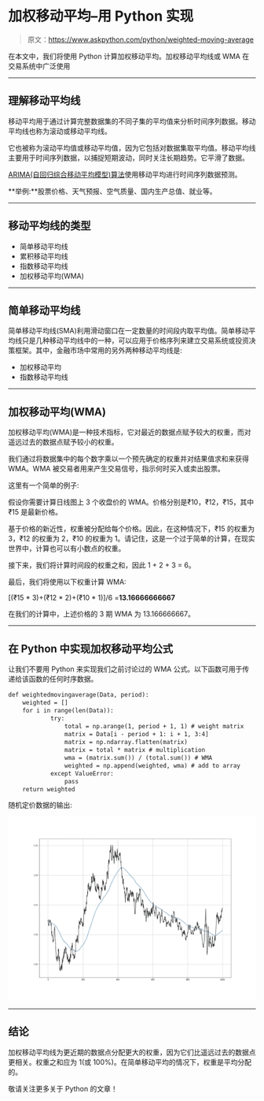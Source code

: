# 加权移动平均–用 Python 实现

> 原文：<https://www.askpython.com/python/weighted-moving-average>

在本文中，我们将使用 Python 计算加权移动平均。加权移动平均线或 WMA 在交易系统中广泛使用

* * *

## 理解移动平均线

移动平均用于通过计算完整数据集的不同子集的平均值来分析时间序列数据。移动平均线也称为滚动或移动平均线。

它也被称为滚动平均值或移动平均值，因为它包括对数据集取平均值。移动平均线主要用于时间序列数据，以捕捉短期波动，同时关注长期趋势。它平滑了数据。

[ARIMA(自回归综合移动平均模型)算法](https://www.askpython.com/python/examples/arima-model-demonstration)使用移动平均进行时间序列数据预测。

**举例:**股票价格、天气预报、空气质量、国内生产总值、就业等。

* * *

## 移动平均线的类型

*   简单移动平均线
*   累积移动平均线
*   指数移动平均线
*   加权移动平均(WMA)

* * *

## 简单移动平均线

简单移动平均线(SMA)利用滑动窗口在一定数量的时间段内取平均值。简单移动平均线只是几种移动平均线中的一种，可以应用于价格序列来建立交易系统或投资决策框架。其中，金融市场中常用的另外两种移动平均线是:

*   加权移动平均
*   指数移动平均线

* * *

## 加权移动平均(WMA)

加权移动平均(WMA)是一种技术指标，它对最近的数据点赋予较大的权重，而对遥远过去的数据点赋予较小的权重。

我们通过将数据集中的每个数字乘以一个预先确定的权重并对结果值求和来获得 WMA。WMA 被交易者用来产生交易信号，指示何时买入或卖出股票。

这里有一个简单的例子:

假设你需要计算日线图上 3 个收盘价的 WMA。价格分别是₹10，₹12，₹15，其中₹15 是最新价格。

基于价格的新近性，权重被分配给每个价格。因此，在这种情况下，₹15 的权重为 3，₹12 的权重为 2，₹10 的权重为 1。请记住，这是一个过于简单的计算，在现实世界中，计算也可以有小数点的权重。

接下来，我们将计算时间段的权重之和，因此 1 + 2 + 3 = 6。

最后，我们将使用以下权重计算 WMA:

[(₹15 * 3)+(₹12 * 2)+(₹10 * 1)]/6 =**13.16666666667**

在我们的计算中，上述价格的 3 期 WMA 为 13.166666667。

* * *

## 在 Python 中实现加权移动平均公式

让我们不要用 Python 来实现我们之前讨论过的 WMA 公式。以下函数可用于传递给该函数的任何时序数据。

```
def weightedmovingaverage(Data, period):
    weighted = []
    for i in range(len(Data)):
            try:
                total = np.arange(1, period + 1, 1) # weight matrix
                matrix = Data[i - period + 1: i + 1, 3:4]
                matrix = np.ndarray.flatten(matrix)
                matrix = total * matrix # multiplication
                wma = (matrix.sum()) / (total.sum()) # WMA
                weighted = np.append(weighted, wma) # add to array
            except ValueError:
                pass
    return weighted

```

随机定价数据的输出:

![Wma](img/226736b8588812027d052e9881d8042b.png)

* * *

## 结论

加权移动平均线为更近期的数据点分配更大的权重，因为它们比遥远过去的数据点更相关。权重之和应为 1(或 100%)。在简单移动平均的情况下，权重是平均分配的。

敬请关注更多关于 Python 的文章！